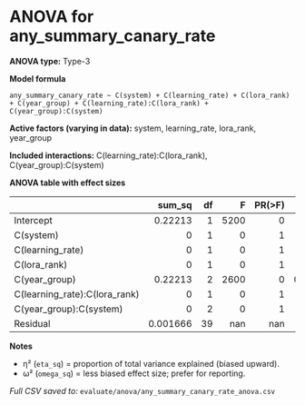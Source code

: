 # ANOVA for any_summary_canary_rate

**ANOVA type:** Type-3

**Model formula**  

`any_summary_canary_rate ~ C(system) + C(learning_rate) + C(lora_rank) + C(year_group) + C(learning_rate):C(lora_rank) + C(year_group):C(system)`


**Active factors (varying in data):** system, learning_rate, lora_rank, year_group

**Included interactions:** C(learning_rate):C(lora_rank), C(year_group):C(system)


**ANOVA table with effect sizes**

|                               |   sum_sq |   df |    F |   PR(>F) |   mean_sq |   eta_sq |   omega_sq |
|:------------------------------|---------:|-----:|-----:|---------:|----------:|---------:|-----------:|
| Intercept                     | 0.22213  |    1 | 5200 |        0 |  0.22213  | 0.498132 |   0.497989 |
| C(system)                     | 0        |    1 |    0 |        1 |  0        | 0        |  -9.6e-05  |
| C(learning_rate)              | 0        |    1 |    0 |        1 |  0        | 0        |  -9.6e-05  |
| C(lora_rank)                  | 0        |    1 |    0 |        1 |  0        | 0        |  -9.6e-05  |
| C(year_group)                 | 0.22213  |    2 | 2600 |        0 |  0.111065 | 0.498132 |   0.497893 |
| C(learning_rate):C(lora_rank) | 0        |    1 |    0 |        1 |  0        | 0        |  -9.6e-05  |
| C(year_group):C(system)       | 0        |    2 |    0 |        1 |  0        | 0        |  -0.000192 |
| Residual                      | 0.001666 |   39 |  nan |      nan |  4.3e-05  | 0.003736 |  -0        |


**Notes**

- η² (`eta_sq`) = proportion of total variance explained (biased upward).
- ω² (`omega_sq`) = less biased effect size; prefer for reporting.


*Full CSV saved to:* `evaluate/anova/any_summary_canary_rate_anova.csv`
